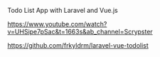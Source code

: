 Todo List App with Laravel and Vue.js

https://www.youtube.com/watch?v=UHSipe7pSac&t=1663s&ab_channel=Scrypster

https://github.com/frkyldrm/laravel-vue-todolist
